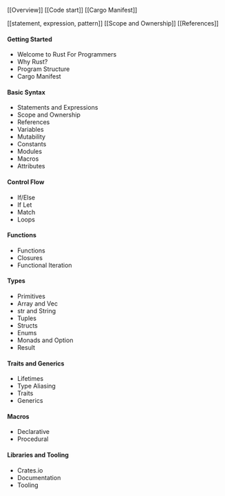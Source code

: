 
[[Overview]]
[[Code start]]
[[Cargo Manifest]]


[[statement, expression, pattern]]
[[Scope and Ownership]]
[[References]]








#### Getting Started

- Welcome to Rust For Programmers
- Why Rust?
- Program Structure
- Cargo Manifest

#### Basic Syntax

- Statements and Expressions
- Scope and Ownership
- References
- Variables
- Mutability
- Constants
- Modules
- Macros
- Attributes

#### Control Flow

- If/Else
- If Let
- Match
- Loops

#### Functions

- Functions
- Closures
- Functional Iteration

#### Types

- Primitives
- Array and Vec
- str and String
- Tuples
- Structs
- Enums
- Monads and Option
- Result

#### Traits and Generics

- Lifetimes
- Type Aliasing
- Traits
- Generics

#### Macros

- Declarative
- Procedural

#### Libraries and Tooling

- Crates.io
- Documentation
- Tooling




